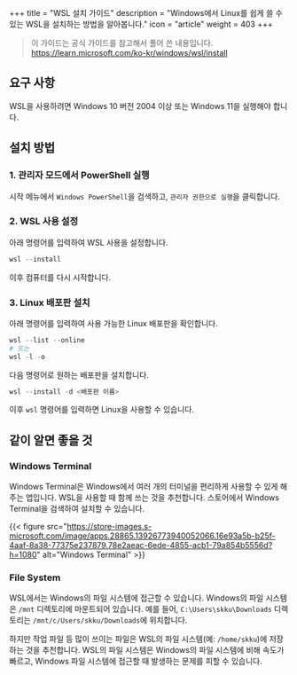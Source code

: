 +++
title = "WSL 설치 가이드"
description = "Windows에서 Linux를 쉽게 쓸 수 있는 WSL을 설치하는 방법을 알아봅니다."
icon = "article"
weight = 403
+++

> 이 가이드는 공식 가이드를 참고해서 풀어 쓴 내용입니다.
> https://learn.microsoft.com/ko-kr/windows/wsl/install

## 요구 사항

WSL을 사용하려면 Windows 10 버전 2004 이상 또는 Windows 11을 실행해야 합니다.

## 설치 방법

### 1. 관리자 모드에서 PowerShell 실행

시작 메뉴에서 `Windows PowerShell`을 검색하고, `관리자 권한으로 실행`을 클릭합니다.

### 2. WSL 사용 설정

아래 명령어를 입력하여 WSL 사용을 설정합니다.

```powershell
wsl --install
```

이후 컴퓨터를 다시 시작합니다.

### 3. Linux 배포판 설치

아래 명령어를 입력하여 사용 가능한 Linux 배포판을 확인합니다.

```powershell
wsl --list --online
# 또는
wsl -l -o
```

다음 명령어로 원하는 배포판을 설치합니다.

```powershell
wsl --install -d <배포판 이름>
```

이후 `wsl` 명령어를 입력하면 Linux을 사용할 수 있습니다.

## 같이 알면 좋을 것

### Windows Terminal

Windows Terminal은 Windows에서 여러 개의 터미널을 편리하게 사용할 수 있게 해주는 앱입니다. WSL을 사용할 때 함께 쓰는 것을 추천합니다. 스토어에서 Windows Terminal을 검색하여 설치할 수 있습니다.

{{< figure src="https://store-images.s-microsoft.com/image/apps.28865.13926773940052066.16e93a5b-b25f-4aaf-8a38-77375e237879.78e2aeac-6ede-4855-acb1-79a854b5556d?h=1080" alt="Windows Terminal" >}}

### File System

WSL에서는 Windows의 파일 시스템에 접근할 수 있습니다. Windows의 파일 시스템은 `/mnt` 디렉토리에 마운트되어 있습니다. 예를 들어, `C:\Users\skku\Downloads` 디렉토리는 `/mnt/c/Users/skku/Downloads`에 위치합니다.

하지만 작업 파일 등 많이 쓰이는 파일은 WSL의 파일 시스템(예: `/home/skku`)에 저장하는 것을 추천합니다. WSL의 파일 시스템은 Windows의 파일 시스템에 비해 속도가 빠르고, Windows 파일 시스템에 접근할 때 발생하는 문제를 피할 수 있습니다.
